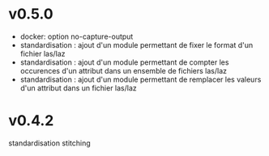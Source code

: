 
# v0.5.0
- docker: option no-capture-output
- standardisation : ajout d'un module permettant de fixer le format d'un fichier las/laz
- standardisation : ajout d'un module permettant de compter les occurences d'un attribut dans un ensemble de fichiers las/laz
- standardisation : ajout d'un module permettant de remplacer les valeurs d'un attribut dans un fichier las/laz

# v0.4.2
standardisation
stitching

